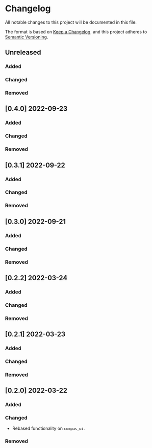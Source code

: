 # Changelog

All notable changes to this project will be documented in this file.

The format is based on [Keep a Changelog](https://keepachangelog.com/en/1.0.0/),
and this project adheres to [Semantic Versioning](https://semver.org/spec/v2.0.0.html).

## Unreleased

### Added

### Changed

### Removed


## [0.4.0] 2022-09-23

### Added

### Changed

### Removed


## [0.3.1] 2022-09-22

### Added

### Changed

### Removed


## [0.3.0] 2022-09-21

### Added

### Changed

### Removed


## [0.2.2] 2022-03-24

### Added

### Changed

### Removed


## [0.2.1] 2022-03-23

### Added

### Changed

### Removed


## [0.2.0] 2022-03-22

### Added

### Changed

* Rebased functionality on `compas_ui`.

### Removed

